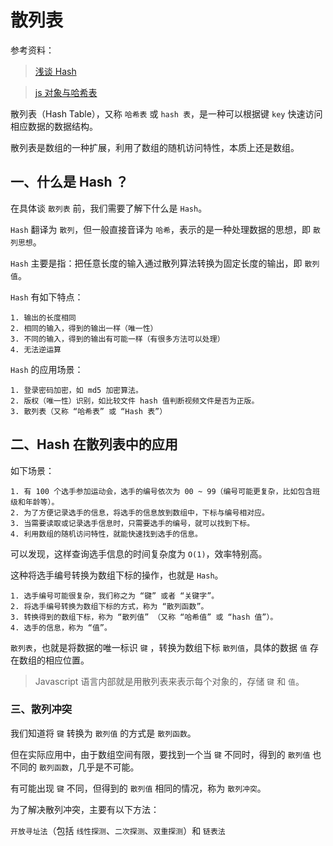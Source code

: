 # 散列表

参考资料：

> [浅谈 Hash](https://www.jianshu.com/p/ec7b848f83a7)

> [js 对象与哈希表](https://segmentfault.com/a/1190000007692754)

散列表（Hash Table），又称 `哈希表` 或 `hash 表`，是一种可以根据键 `key` 快速访问相应数据的数据结构。

散列表是数组的一种扩展，利用了数组的随机访问特性，本质上还是数组。

## 一、什么是 Hash ？

在具体谈 `散列表` 前，我们需要了解下什么是 `Hash`。

`Hash` 翻译为 `散列`，但一般直接音译为 `哈希`，表示的是一种处理数据的思想，即 `散列思想`。

`Hash` 主要是指：把任意长度的输入通过散列算法转换为固定长度的输出，即 `散列值`。

`Hash` 有如下特点：

```
1. 输出的长度相同
2. 相同的输入，得到的输出一样（唯一性）
3. 不同的输入，得到的输出有可能一样（有很多方法可以处理）
4. 无法逆运算
```

`Hash` 的应用场景：

```
1. 登录密码加密，如 md5 加密算法。
2. 版权（唯一性）识别，如比较文件 hash 值判断视频文件是否为正版。
3. 散列表（又称 “哈希表” 或 “Hash 表”）
```

## 二、Hash 在散列表中的应用

如下场景：

```
1. 有 100 个选手参加运动会，选手的编号依次为 00 ~ 99（编号可能更复杂，比如包含班级和年龄等）。
2. 为了方便记录选手的信息，将选手的信息放到数组中，下标与编号相对应。
3. 当需要读取或记录选手信息时，只需要选手的编号，就可以找到下标。
4. 利用数组的随机访问特性，就能快速找到选手的信息。
```

可以发现，这样查询选手信息的时间复杂度为 `O(1)`，效率特别高。

这种将选手编号转换为数组下标的操作，也就是 `Hash`。

```
1. 选手编号可能很复杂，我们称之为 “键” 或者 “关键字”。
2. 将选手编号转换为数组下标的方式，称为 “散列函数”。
3. 转换得到的数组下标，称为 “散列值” （又称 “哈希值” 或 “hash 值”）。
4. 选手的信息，称为 “值”。
```

`散列表`，也就是将数据的唯一标识 `键` ，转换为数组下标 `散列值`，具体的数据 `值` 存在数组的相应位置。

> Javascript 语言内部就是用散列表来表示每个对象的，存储 `键` 和 `值`。

### 三、散列冲突

我们知道将 `键` 转换为 `散列值` 的方式是 `散列函数`。

但在实际应用中，由于数组空间有限，要找到一个当 `键` 不同时，得到的 `散列值` 也不同的 `散列函数`，几乎是不可能。

有可能出现 `键` 不同，但得到的 `散列值` 相同的情况，称为 `散列冲突`。

为了解决散列冲突，主要有以下方法：

`开放寻址法`（包括 `线性探测`、`二次探测`、`双重探测`）和 `链表法`